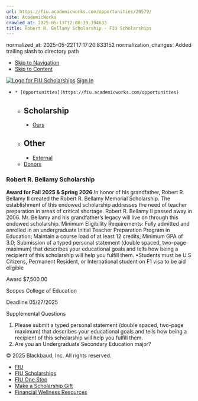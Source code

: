 ```yaml
---
url: https://fiu.academicworks.com/opportunities/20579/
site: AcademicWorks
crawled_at: 2025-05-13T12:08:39.394633
title: Robert R. Bellamy Scholarship - FIU Scholarships
---
```

normalized_at: 2025-05-22T17:17:20.833152
normalization_changes: Added trailing slash to directory path

  * [Skip to Navigation](https://fiu.academicworks.com/opportunities/20579#navigation)
  * [Skip to Content](https://fiu.academicworks.com/opportunities/20579#main)

[![Logo for FIU Scholarships](https://s3.amazonaws.com/static.academicworks.com/clients/fiu/assets/images/logo.png)](http://fiu.academicworks.com) [Sign In](https://fiu.academicworks.com/users/sign_in)
  *     * [Opportunities](https://fiu.academicworks.com/opportunities)
      * ## Scholarship
        * [Ours](https://fiu.academicworks.com/opportunities)
      * ## Other
        * [External](https://fiu.academicworks.com/opportunities/external)
    * [Donors](https://fiu.academicworks.com/donors)


### Robert R. Bellamy Scholarship
**Award for Fall 2025 & Spring 2026**
In honor of his grandfather, Robert R. Bellamy II created the Robert R. Bellamy Memorial Scholarship. The establishment of this endowed scholarship addresses the need of teacher preparation in areas of critical shortage. Robert R. Bellamy II passed away in 2006. Mr. Bellamy and his grandfather’s legacy will live on through this endowed scholarship. Minimum Eligibility Requirements:
Fully admitted and enrolled in an undergraduate Initial Teacher Preparation Program in Education; Maintain a course load of at least 12 credits; Minimum GPA of 3.0; Submission of a typed personal statement (double spaced, two-page maximum) that describes your educational goals and tells how being a recipient of this scholarship will help you fulfill them. •Students must be U.S Citizens, Permanent Resident, or International student on F1 visa to be aid eligible 

Award
    $7,500.00 

Scopes
    College of Education 

Deadline
    05/27/2025 

Supplemental Questions
    
  1. Please submit a typed personal statement (double spaced, two-page maximum) that describes your educational goals and tells how being a recipient of this scholarship will help you fulfill them. 
  2. Are you an Undergraduate Secondary Education major?


© 2025 Blackbaud, Inc. All rights reserved. 
  * [FIU ](http://fiu.edu/)
  * [FIU Scholarships](http://scholarships.fiu.edu)
  * [FIU One Stop](http://onestop.fiu.edu)
  * [Make a Scholarship Gift](https://give.fiu.edu/give-now/)
  * [Financial Wellness Resources](https://go.fiu.edu/iGrad)


